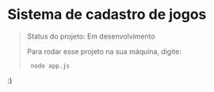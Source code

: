 <h1>Sistema de cadastro de jogos</h1>

> Status do projeto: Em desenvolvimento
> 
> Para rodar esse projeto na sua máquina, digite:
> ```
>  node app.js
>  ```

:)
